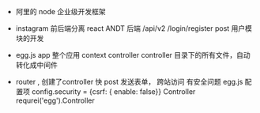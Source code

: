 - 阿里的 node 企业级开发框架
- instagram 前后端分离
  react ANDT
  后端 /api/v2
  /login/register post
  用户模块的开发 
- egg.js app 整个应用
  context controller 
  controller 目录下的所有文件，自动转化成中间件

- router , 创建了controller  快
  post 发送表单， 跨站访问 有安全问题
  egg.js 配置项
  config.security = {csrf: { enable: false}}
  Controller requrei('egg').Controller